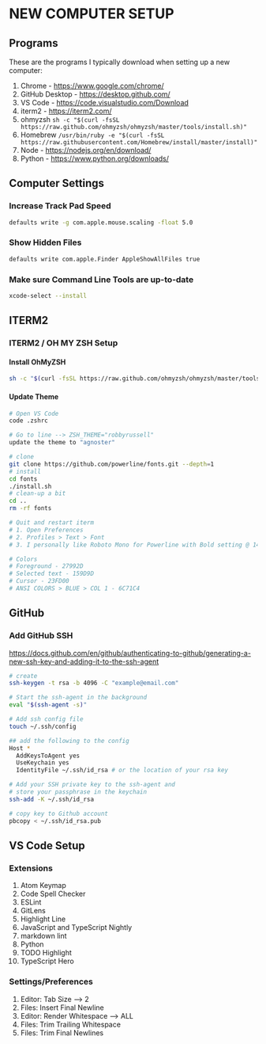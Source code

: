 # NEW COMPUTER SETUP

## Programs

These are the programs I typically download when setting up a new computer:

1. Chrome - https://www.google.com/chrome/
2. GitHub Desktop - https://desktop.github.com/
3. VS Code - https://code.visualstudio.com/Download
4. iterm2 - https://iterm2.com/
5. ohmyzsh `sh -c "$(curl -fsSL https://raw.github.com/ohmyzsh/ohmyzsh/master/tools/install.sh)"`
6. Homebrew `/usr/bin/ruby -e "$(curl -fsSL https://raw.githubusercontent.com/Homebrew/install/master/install)"`
7. Node - https://nodejs.org/en/download/
8. Python - https://www.python.org/downloads/

## Computer Settings

### Increase Track Pad Speed

```bash
defaults write -g com.apple.mouse.scaling -float 5.0
```

### Show Hidden Files

```bash
defaults write com.apple.Finder AppleShowAllFiles true
```

### Make sure Command Line Tools are up-to-date

```bash
xcode-select --install
```

## ITERM2

### ITERM2 / OH MY ZSH Setup

#### Install OhMyZSH

```bash
sh -c "$(curl -fsSL https://raw.github.com/ohmyzsh/ohmyzsh/master/tools/install.sh)"
```

#### Update Theme

```bash
# Open VS Code
code .zshrc

# Go to line --> ZSH_THEME="robbyrussell"
update the theme to "agnoster"
```

```bash
# clone
git clone https://github.com/powerline/fonts.git --depth=1
# install
cd fonts
./install.sh
# clean-up a bit
cd ..
rm -rf fonts

# Quit and restart iterm
# 1. Open Preferences
# 2. Profiles > Text > Font
# 3. I personally like Roboto Mono for Powerline with Bold setting @ 14px

# Colors
# Foreground - 27992D
# Selected text - 159D9D
# Cursor - 23FD00
# ANSI COLORS > BLUE > COL 1 - 6C71C4
```

## GitHub

### Add GitHub SSH
https://docs.github.com/en/github/authenticating-to-github/generating-a-new-ssh-key-and-adding-it-to-the-ssh-agent

```bash
# create
ssh-keygen -t rsa -b 4096 -C "example@email.com"

# Start the ssh-agent in the background
eval "$(ssh-agent -s)"

# Add ssh config file
touch ~/.ssh/config

## add the following to the config
Host *
  AddKeysToAgent yes
  UseKeychain yes
  IdentityFile ~/.ssh/id_rsa # or the location of your rsa key

# Add your SSH private key to the ssh-agent and 
# store your passphrase in the keychain
ssh-add -K ~/.ssh/id_rsa

# copy key to Github account
pbcopy < ~/.ssh/id_rsa.pub
```

## VS Code Setup

### Extensions

1. Atom Keymap
2. Code Spell Checker
3. ESLint
4. GitLens
5. Highlight Line
6. JavaScript and TypeScript Nightly
7. markdown lint
8. Python
9. TODO Highlight
10. TypeScript Hero

### Settings/Preferences

1. Editor: Tab Size --> 2
2. Files: Insert Final Newline
3. Editor: Render Whitespace --> ALL
4. Files: Trim Trailing Whitespace
5. Files: Trim Final Newlines
